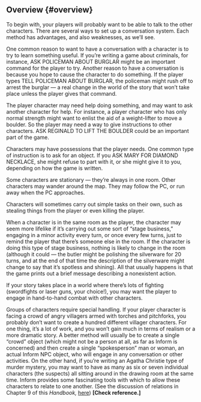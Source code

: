 ## Overview {#overview}

To begin with, your players will probably want to be able to talk to the other characters. There are several ways to set up a conversation system. Each method has advantages, and also weaknesses, as we’ll see.

One common reason to want to have a conversation with a character is to try to learn something useful. If you’re writing a game about criminals, for instance, ASK POLICEMAN ABOUT BURGLAR might be an important command for the player to try. Another reason to have a conversation is because you hope to cause the character to do something. If the player types TELL POLICEMAN ABOUT BURGLAR, the policeman might rush off to arrest the burglar — a real change in the world of the story that won’t take place unless the player gives that command.

The player character may need help doing something, and may want to ask another character for help. For instance, a player character who has only normal strength might want to enlist the aid of a weight-lifter to move a boulder. So the player may need a way to give instructions to other characters. ASK REGINALD TO LIFT THE BOULDER could be an important part of the game.

Characters may have possessions that the player needs. One common type of instruction is to ask for an object. If you ASK MARY FOR DIAMOND NECKLACE, she might refuse to part with it, or she might give it to you, depending on how the game is written.

Some characters are stationary — they’re always in one room. Other characters may wander around the map. They may follow the PC, or run away when the PC approaches.

Characters will sometimes carry out simple tasks on their own, such as stealing things from the player or even killing the player.

When a character is in the same room as the player, the character may seem more lifelike if it’s carrying out some sort of “stage business,” engaging in a minor activity every turn, or once every few turns, just to remind the player that there’s someone else in the room. If the character is doing this type of stage business, nothing is likely to change in the room (although it could — the butler might be polishing the silverware for 20 turns, and at the end of that time the description of the silverware might change to say that it’s spotless and shining). All that usually happens is that the game prints out a brief message describing a nonexistent action.

If your story takes place in a world where there’s lots of fighting (swordfights or laser guns, your choice!), you may want the player to engage in hand-to-hand combat with other characters.

Groups of characters require special handling. If your player character is facing a crowd of angry villagers armed with torches and pitchforks, you probably don’t want to create a hundred different villager characters. For one thing, it’s a lot of work, and you won’t gain much in terms of realism or a more dramatic story. A better method will usually be to create a single “crowd” object (which might not be a person at all, as far as Inform is concerned) and then create a single “spokesperson” man or woman, an actual Inform NPC object, who will engage in any conversation or other activities. On the other hand, if you’re writing an Agatha Christie type of murder mystery, you may want to have as many as six or seven individual characters (the suspects) all sitting around in the drawing room at the same time. Inform provides some fascinating tools with which to allow these characters to relate to one another. (See the discussion of relations in Chapter 9 of this _Handbook,_ [here](../chapter_10_advanced_topics/relations.md#relations)) **[Check reference.]**
